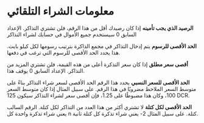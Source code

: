 # معلومات الشراء التلقائي

**الرصيد الذي يجب تأمينه** إذا كان رصيدك أقل من هذا الرقم، فلن تشتري التذاكر. الإعداد السابق 0 سيستخدم جميع الأموال في حسابك لشراء التذاكر

**الحد الأقصى للرسوم** يتم إدخال التذاكر في مجمع الذاكرة بترتيب رسومها لكل كيلو بايت. هذا يحدد الحد الأقصى للرسوم التي ترغب في دفعها.

**أقصى سعر مطلق** إذا كان سعر التذكرة أعلى من هذه القيمة، فلن تشتري المزيد من التذاكر. الإعداد السابق 0 يوقف هذا.

**الحد الأقصى للسعر النسبي** يحدد هذا الرقم الحد الأقصى لسعر شراء التذاكر بناءً على متوسط السعر الملاحظ مضروبًا في هذا الرقم. على سبيل المثال إذا كان متوسط السعر 100، وكان هذا مضبوطًا على 1.25، فإن أقصى سعر لشراء التذاكر سيكون 125 DCR.

**الحد الأقصى لكل كتلة** لا تشتري أكثر من هذا العدد من التذاكر لكل كتلة. الرقم السالب يعني شراء تذكرة واحدة كل n كتلة. على سبيل المثال 2- يعني شراء تذكرة كل كتلة ثانية.
